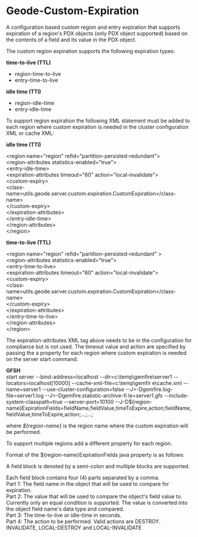 # Geode-Custom-Expiration

A configuration based custom region and entry expiration that supports expiration of a region's PDX objects (only PDX object supported)  based on the contents of a field and its value in the PDX object.

The custom region expiration supports the following expiration types:

  **time-to-live (TTL)**
  - region-time-to-live 
  - entry-time-to-live
  
  **idle time (TTI)**
  - region-idle-time 
  - entry-idle-time

To support region expiration the following XML statement must be added to each region where custom expiration is needed in the cluster configuration XML or cache XML:

**idle time (TTI)**

<region name="region" refid="partition-persisted-redundant"\>  
  <region-attributes statistics-enabled="true"\>  
    <entry-idle-time\>  
      <expiration-attributes timeout="60" action="local-invalidate"\>  
        <custom-expiry\>  
          <class-name\>utils.geode.server.custom.expiration.CustomExpiration</class-name\>   
        </custom-expiry\>  
      </expiration-attributes\>  
    </entry-idle-time\>  
  </region-attributes\>  
</region\>  

**time-to-live (TTL)**

<region name="region" refid="partition-persisted-redundant" \>  
  <region-attributes statistics-enabled="true"\>  
    <entry-time-to-live\>  
      <expiration-attributes timeout="60" action="local-invalidate"\>  
        <custom-expiry\>  
          <class-name\>utils.geode.server.custom.expiration.CustomExpiration</class-name\>  
        </custom-expiry\>  
      </expiration-attributes\>  
    </entry-time-to-live\>  
  </region-attributes\>  
</region\>  


The expiration-attributes XML tag above needs to be in the configuration for compliance but is not used. The timeout value and action are specified by passing the a property for each region where custom expiration is needed on the server start command.

**GFSH**  
start server --bind-address=localhost --dir=c:\temp\gemfire\server1 --locators=localhost[10000] --cache-xml-file=c:\temp\gemfir
e\cache.xml --name=server1 --use-cluster-configuration=false --J=-Dgemfire.log-file=server1.log --J=-Dgemfire.statistic-archive-fi
le=server1.gfs --include-system-classpath=true --server-port=10100 
--J-D${region-name}ExpirationFields=fieldName,fieldValue,timeToExpire,action;fieldName,fieldValue,timeToExpire,action;...;...;

where *$(region-name}* is the region name where the custom expiration will be performed.

To support multiple regions add a different property for each region.

Format of the ${region-name}ExpirationFields java property is as follows:

   A field block is denoted by a semi-colon and multiple blocks are supported. 

   Each field block contains four (4) parts separated by a comma.   
      Part 1: The field name in the object that will be used to compare for expiration.  
      Part 2: The value that will be used to compare the object's field value to. Currently only an equal condition is supported. The                                value is converted into the object field name's data type and compared.  
      Part 3: The time-to-live or idle-time in seconds.  
      Part 4: The action to be performed. Valid actions are DESTROY. INVALIDATE, LOCAL-DESTROY and LOCAL-INVALIDATE  

